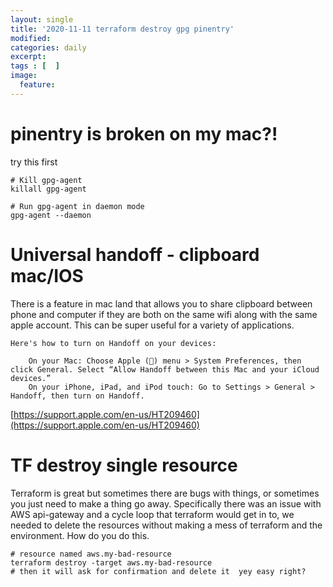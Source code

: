 ```yaml
---
layout: single
title: '2020-11-11 terraform destroy gpg pinentry'
modified:
categories: daily
excerpt:
tags : [  ]
image:
  feature:
---
```

# pinentry is broken on my mac?!
try this first
```
# Kill gpg-agent
killall gpg-agent

# Run gpg-agent in daemon mode
gpg-agent --daemon
```

# Universal handoff - clipboard mac/IOS
There is a feature in mac land that allows you to share clipboard between phone and computer if they are both on the same wifi along with the same apple account.  This can be super useful for a variety of applications.  
```
Here's how to turn on Handoff on your devices:

    On your Mac: Choose Apple () menu > System Preferences, then click General. Select “Allow Handoff between this Mac and your iCloud devices.”
    On your iPhone, iPad, and iPod touch: Go to Settings > General > Handoff, then turn on Handoff.

```  
[https://support.apple.com/en-us/HT209460](https://support.apple.com/en-us/HT209460)


# TF destroy single resource
Terraform is great but sometimes there are bugs with things, or sometimes you just need to make a thing go away.
Specifically there was an issue with AWS api-gateway and a cycle loop that terraform would get in to, we needed to delete the resources without making a mess of terraform and the environment.  How do you do this.

```
# resource named aws.my-bad-resource
terraform destroy -target aws.my-bad-resource
# then it will ask for confirmation and delete it  yey easy right?

```

